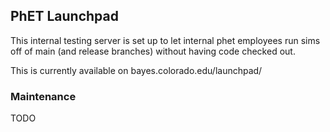 ## PhET Launchpad

This internal testing server is set up to let internal phet employees run sims off of main (and release branches) without having code checked
out.

This is currently available on bayes.colorado.edu/launchpad/

### Maintenance

TODO